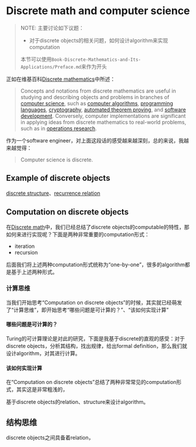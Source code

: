 # Discrete math and computer science

> NOTE: 主要讨论如下议题：
>
> - 对于discrete objects的相关问题，如何设计algorithm来实现computation
>
> 本节可以使用`Book-Discrete-Mathematics-and-Its-Applications/Preface.md`来作为开头

正如在维基百科[Discrete mathematics](https://en.wikipedia.org/wiki/Discrete_mathematics)中所述：

> Concepts and notations from discrete mathematics are useful in studying and describing objects and problems in branches of [computer science](https://en.wikipedia.org/wiki/Computer_science), such as [computer algorithms](https://en.wikipedia.org/wiki/Computer_algorithm), [programming languages](https://en.wikipedia.org/wiki/Programming_language), [cryptography](https://en.wikipedia.org/wiki/Cryptography), [automated theorem proving](https://en.wikipedia.org/wiki/Automated_theorem_proving), and [software development](https://en.wikipedia.org/wiki/Software_development). Conversely, computer implementations are significant in applying ideas from discrete mathematics to real-world problems, such as in [operations research](https://en.wikipedia.org/wiki/Operations_research).

作为一个software engineer，对上面这段话的感受越来越深刻，总的来说，我越来越觉得：

> Computer science is discrete.



## Example of discrete objects

[discrete structure](./Structure/Discrete-structure.md)、[recurrence relation](./Guide/Induction-and-Recursion/Recursion/Recurrence-relation.md)



## Computation on discrete objects

在[Discrete math](./What-is-discrete-math/Discrete-math.md)中，我们已经总结了discrete objects的computable的特性，那如何来进行实现呢？下面是两种非常重要的computation形式：

- iteration
- recursion

后面我们将上述两种computation形式统称为“one-by-one”，很多的algorithm都是基于上述两种形式。

### 计算思维

当我们开始思考“Computation on discrete objects”的时候，其实就已经萌发了“计算思维”，即开始思考“哪些问题是可计算的？”、“该如何实现计算”

#### 哪些问题是可计算的？

Turing的可计算理论是对此的研究，下面是我基于discrete的直观的感受：对于discrete objects，分析其结构，找出规律，给出formal definition，那么我们就设计algorithm，对其进行计算。

#### 该如何实现计算

在“Computation on discrete objects”总结了两种非常常见的computation形式，其实这是非常粗浅的，

基于discrete objects的relation、structure来设计algorithm。

## 结构思维

discrete objects之间具备着relation，